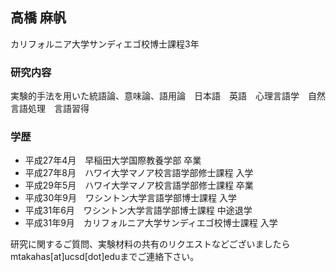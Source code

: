 ## 高橋 麻帆
カリフォルニア大学サンディエゴ校博士課程3年

### 研究内容
実験的手法を用いた統語論、意味論、語用論　日本語　英語　心理言語学　自然言語処理　言語習得　

### 学歴
* 平成27年4月　早稲田大学国際教養学部 卒業
* 平成27年8月　ハワイ大学マノア校言語学部修士課程 入学
* 平成29年5月　ハワイ大学マノア校言語学部修士課程 卒業
* 平成30年9月　ワシントン大学言語学部博士課程 入学
* 平成31年6月　ワシントン大学言語学部博士課程 中途退学
* 平成31年9月　カリフォルニア大学サンディエゴ校博士課程 入学

研究に関するご質問、実験材料の共有のリクエストなどございましたらmtakahas\[at\]ucsd\[dot\]eduまでご連絡下さい。
